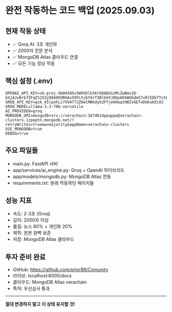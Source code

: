 # 완전 작동하는 코드 백업 (2025.09.03)

## 현재 작동 상태
- ✅ Groq AI: 3초 개인화  
- ✅ 2000자 전문 분석
- ✅ MongoDB Atlas 클라우드 연결
- ✅ 모든 기능 정상 작동

## 핵심 설정 (.env)
```
OPENAI_API_KEY=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
GROQ_API_KEY=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
GROQ_MODEL=llama-3.3-70b-versatile
AI_PROVIDER=groq
MONGODB_URI=mongodb+srv://verachain:1674614ppappa@verachain-clusters.izpeptn.mongodb.net/?retryWrites=true&w=majority&appName=verachain-clusters
USE_MONGODB=true
DEBUG=true
```

## 주요 파일들
- main.py: FastAPI 서버
- app/services/ai_engine.py: Groq + OpenAI 하이브리드
- app/models/mongodb.py: MongoDB Atlas 연동
- requirements.txt: 원래 작동하던 패키지들

## 성능 지표
- 속도: 2-3초 (Groq)
- 길이: 2000자 이상
- 품질: 뉴스 80% + 개인화 20%
- 제목: 원본 완벽 보존
- 저장: MongoDB Atlas 클라우드

## 투자 준비 완료
- GitHub: https://github.com/prior89/Comunity  
- 라이브: localhost:8000/docs
- 클라우드: MongoDB Atlas verachain
- 특허: 우선심사 통과

---
**절대 변경하지 말고 이 상태 유지할 것!**